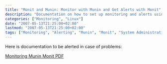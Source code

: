 ```yaml
---
title: "Monit and Munin: Monitor with Munin and Get Alerts with Monit"
description: "Documentation on how to set up monitoring and alerts using Munin and Monit."
categories: ["Monitoring", "Linux"]
date: "2007-05-13T21:25:00+02:00"
lastmod: "2007-05-13T21:25:00+02:00"
tags: ["Monitoring", "Alerting", "Munin", "Monit", "System Administration"]
---
```


Here is documentation to be alerted in case of problems:

[Monitoring Munin Monit PDF](../../../static/pdf/monitoring_munin_monit.pdf)
